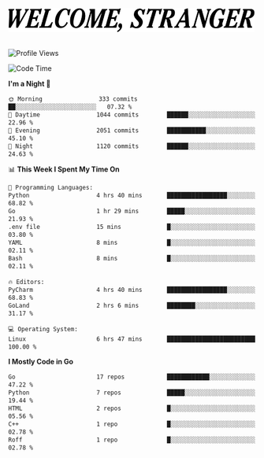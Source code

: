 <div>
  <picture>
    <source media="(prefers-color-scheme: dark)" srcset="./headers/welcome_white.png">
    <img alt="WELCOME, STRANGER" src="./headers/welcome.png" width="500">
  </picture>
</div>

<br>

![Profile Views](https://komarev.com/ghpvc/?username=darleet&color=blue)

<!--START_SECTION:waka-->
![Code Time](http://img.shields.io/badge/Code%20Time-841%20hrs%2043%20mins-blue)

**I'm a Night 🦉** 

```text
🌞 Morning                333 commits         ██░░░░░░░░░░░░░░░░░░░░░░░   07.32 % 
🌆 Daytime                1044 commits        ██████░░░░░░░░░░░░░░░░░░░   22.96 % 
🌃 Evening                2051 commits        ███████████░░░░░░░░░░░░░░   45.10 % 
🌙 Night                  1120 commits        ██████░░░░░░░░░░░░░░░░░░░   24.63 % 
```


📊 **This Week I Spent My Time On** 

```text
💬 Programming Languages: 
Python                   4 hrs 40 mins       █████████████████░░░░░░░░   68.82 % 
Go                       1 hr 29 mins        █████░░░░░░░░░░░░░░░░░░░░   21.93 % 
.env file                15 mins             █░░░░░░░░░░░░░░░░░░░░░░░░   03.80 % 
YAML                     8 mins              █░░░░░░░░░░░░░░░░░░░░░░░░   02.11 % 
Bash                     8 mins              █░░░░░░░░░░░░░░░░░░░░░░░░   02.11 % 

🔥 Editors: 
PyCharm                  4 hrs 40 mins       █████████████████░░░░░░░░   68.83 % 
GoLand                   2 hrs 6 mins        ████████░░░░░░░░░░░░░░░░░   31.17 % 

💻 Operating System: 
Linux                    6 hrs 47 mins       █████████████████████████   100.00 % 
```

**I Mostly Code in Go** 

```text
Go                       17 repos            ████████████░░░░░░░░░░░░░   47.22 % 
Python                   7 repos             █████░░░░░░░░░░░░░░░░░░░░   19.44 % 
HTML                     2 repos             █░░░░░░░░░░░░░░░░░░░░░░░░   05.56 % 
C++                      1 repo              █░░░░░░░░░░░░░░░░░░░░░░░░   02.78 % 
Roff                     1 repo              █░░░░░░░░░░░░░░░░░░░░░░░░   02.78 % 
```




<!--END_SECTION:waka-->
